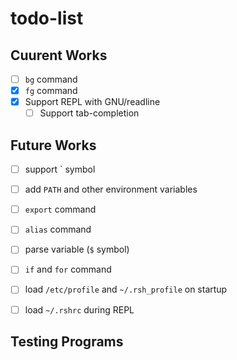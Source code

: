 # todo-list
## Cuurent Works

- [ ] `bg` command
- [x] `fg` command
- [x] Support REPL with GNU/readline
    - [ ] Support tab-completion

## Future Works
- [ ] support \`  symbol
- [ ] add `PATH` and other environment variables
- [ ] `export` command
- [ ] `alias` command
- [ ] parse variable (`$` symbol)
- [ ] `if` and `for` command
- [ ] load `/etc/profile` and `~/.rsh_profile` on startup
- [ ] load `~/.rshrc` during REPL


## Testing Programs
